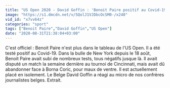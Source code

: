 ```yaml
---
title: "US Open 2020 - David Goffin : 'Benoit Paire positif au Covid-19, \u00e7a fait un peu peur car on ne sait pas qui \u00e7a peut toucher !'"
image: "https://s1.dmcdn.net/v/SQolJ1VJDbcOcSM0-/x240"
vid_id: "x7vv64z"
categories: "sport"
tags: ["Benoit Paire","David Goffin","US Open"]
date: "2020-08-31T21:38:04+03:00"
---
```

C'est officiel : Benoit Paire n'est plus dans le tableau de l'US Open. Il a été testé positif au Covid-19. Dans la bulle de New York depuis le 18 août, Benoit Paire avait subi de nombreux tests, tous négatifs jusque là. Il avait disputé un match la semaine dernière au tournoi de Cincinnati, mais avait dû abandonner face à Borna Coric, pour maux de ventre. Il est actuellement placé en isolement. Le Belge David Goffin a réagi au micro de nos confrères journalistes belges. Extrait.  <br>
